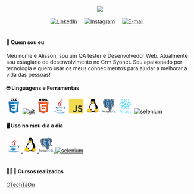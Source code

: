 <p align="center"> 
    <img src="https://readme-typing-svg.herokuapp.com?font=Poppins&size=24&color=CDE1FF&center=true&vCenter=true&lines=Web+Developer;QA+Tester"(https://git.io/typing-svg>
 </p>

<p align="center">
  <a href="https://www.linkedin.com/in/alisson-bosco/" alt="LinkedIn"><img width="60px" alt="LinkedIn" title="LinkedIn" src="https://user-images.githubusercontent.com/69727594/169367244-2f63a8bc-def6-4969-b358-73ef373b06e9.png"/></a>
  &#8287;&#8287;&#8287;
  <a href="https://www.instagram.com/alisson_bosco15/"><img width="60px" alt="Instagram" title="Instagram" src="https://user-images.githubusercontent.com/69727594/169368045-174edc56-78b3-4b7a-be4d-2049f332c5bc.png"/></a>
  &#8287;&#8287;&#8287;
  <a href="mailto:abosco874@gmail.com"><img width="60px" alt="E-mail" title="E-mail" src="https://user-images.githubusercontent.com/69727594/169368168-80f982c1-b18d-40b3-92fd-0a5a26705505.png"/></a>
  &#8287;&#8287;&#8287;
</p>

#

#### 👦 Quem sou eu
Meu nome é Alisson, sou um QA tester e Desenvolvedor Web. Atualmente sou estagiario de desenvolvimento no Crm Syonet. Sou apaixonado por tecnologia e quero usar os meus conhecimentos para ajudar a melhorar a vida das pessoas!


#### 🤓 Linguagens e Ferramentas


<p align="left"> <a href="https://www.w3schools.com/css/" target="_blank" rel="noreferrer"> <img src="https://raw.githubusercontent.com/devicons/devicon/master/icons/css3/css3-original-wordmark.svg" alt="css3" width="40" height="40"/> </a> 
<a href="https://git-scm.com/" target="_blank" rel="noreferrer"> <img src="https://www.vectorlogo.zone/logos/git-scm/git-scm-icon.svg" alt="git" width="40" height="40"/> </a> 
<a href="https://www.w3.org/html/" target="_blank" rel="noreferrer"> <img src="https://raw.githubusercontent.com/devicons/devicon/master/icons/html5/html5-original-wordmark.svg" alt="html5" width="40" height="40"/> </a>
<a href="https://www.java.com" target="_blank" rel="noreferrer"> <img src="https://raw.githubusercontent.com/devicons/devicon/master/icons/java/java-original.svg" alt="java" width="40" height="40"/> </a>
<a href="https://developer.mozilla.org/en-US/docs/Web/JavaScript" target="_blank" rel="noreferrer"> <img src="https://raw.githubusercontent.com/devicons/devicon/master/icons/javascript/javascript-original.svg" alt="javascript" width="40" height="40"/> </a>
<a href="https://www.linux.org/" target="_blank" rel="noreferrer"> <img src="https://raw.githubusercontent.com/devicons/devicon/master/icons/linux/linux-original.svg" alt="linux" width="40" height="40"/> </a>
<a href="https://www.postgresql.org" target="_blank" rel="noreferrer"> <img src="https://raw.githubusercontent.com/devicons/devicon/master/icons/postgresql/postgresql-original-wordmark.svg" alt="postgresql" width="40" height="40"/> </a>
<a href="https://reactjs.org/" target="_blank" rel="noreferrer"> <img src="https://raw.githubusercontent.com/devicons/devicon/master/icons/react/react-original-wordmark.svg" alt="react" width="40" height="40"/> </a>
<a href="https://www.selenium.dev" target="_blank" rel="noreferrer"> <img src="https://raw.githubusercontent.com/detain/svg-logos/780f25886640cef088af994181646db2f6b1a3f8/svg/selenium-logo.svg" alt="selenium" width="40" height="40"/> </a> </p>



#### 🖥️ Uso no meu dia a dia

<a href="https://www.java.com" target="_blank" rel="noreferrer"> <img src="https://raw.githubusercontent.com/devicons/devicon/master/icons/java/java-original.svg" alt="java" width="40" height="40"/> </a>
<a href="https://www.linux.org/" target="_blank" rel="noreferrer"> <img src="https://raw.githubusercontent.com/devicons/devicon/master/icons/linux/linux-original.svg" alt="linux" width="40" height="40"/> </a>
<a href="https://www.postgresql.org" target="_blank" rel="noreferrer"> <img src="https://raw.githubusercontent.com/devicons/devicon/master/icons/postgresql/postgresql-original-wordmark.svg" alt="postgresql" width="40" height="40"/> </a>
<a href="https://www.selenium.dev" target="_blank" rel="noreferrer"> <img src="https://raw.githubusercontent.com/detain/svg-logos/780f25886640cef088af994181646db2f6b1a3f8/svg/selenium-logo.svg" alt="selenium" width="40" height="40"/> </a>

#
#### 👩🏻‍💻 Cursos realizados
 [OTechTáOn](https://media-exp1.licdn.com/dms/image/C4E2DAQFNxn-VOTueCg/profile-treasury-image-shrink_800_800/0/1644586289557?e=1658534400&v=beta&t=w3dgo97iztsASvn1hjia9MmyA4nJSaDATu6W-9aOKIo)
